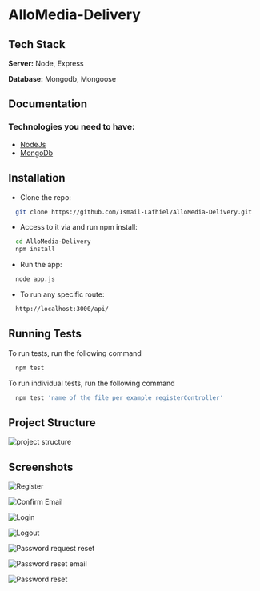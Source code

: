
# AlloMedia-Delivery


## Tech Stack

**Server:** Node, Express

**Database:** Mongodb, Mongoose

## Documentation

### Technologies you need to have:

- [NodeJs](https://nodejs.org/en)
- [MongoDb](https://www.mongodb.com/)
## Installation

- Clone the repo:

```bash
  git clone https://github.com/Ismail-Lafhiel/AlloMedia-Delivery.git
```

- Access to it via and run npm install:
```bash
  cd AlloMedia-Delivery
  npm install
```

- Run the app:
```bash
  node app.js
```

- To run any specific route:
```bash
  http://localhost:3000/api/
```
    
## Running Tests

To run tests, run the following command

```bash
  npm test
```

To run individual tests, run the following command

```bash
  npm test 'name of the file per example registerController'
```
## Project Structure

![project structure](https://i.ibb.co/LZSVVpy/image.png)


## Screenshots

![Register](https://i.ibb.co/8bgcG8t/register.png)

![Confirm Email](https://i.ibb.co/0G4LwNw/email-confirmation.png)

![Login](https://i.ibb.co/FK9CChR/login.png)

![Logout](https://i.ibb.co/jbq1wJL/logout.png)

![Password request reset](https://i.ibb.co/W3g3HRb/pass-reset-request.png)

![Password reset email](https://i.ibb.co/3krLrnh/reset-pass-email.png)

![Password reset](https://i.ibb.co/PFfr73P/reset-pass.png)
